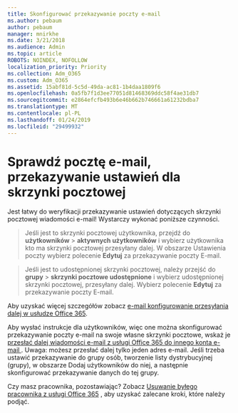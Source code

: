 ```yaml
---
title: Skonfigurować przekazywanie poczty e-mail
ms.author: pebaum
author: pebaum
manager: mnirkhe
ms.date: 3/21/2018
ms.audience: Admin
ms.topic: article
ROBOTS: NOINDEX, NOFOLLOW
localization_priority: Priority
ms.collection: Adm_O365
ms.custom: Adm_O365
ms.assetid: 15abf81d-5c5d-49da-ac81-1b4daa1809f6
ms.openlocfilehash: 0a5fb7f1d3ee77051d81468369ddc58f4ae31db7
ms.sourcegitcommit: e2864efcfb493b6e46b662b746661a61232bdba7
ms.translationtype: MT
ms.contentlocale: pl-PL
ms.lasthandoff: 01/24/2019
ms.locfileid: "29499932"
---
```

# <a name="check-the-email-forwarding-settings-for-a-mailbox"></a>Sprawdź pocztę e-mail, przekazywanie ustawień dla skrzynki pocztowej

Jest łatwy do weryfikacji przekazywanie ustawień dotyczących skrzynki pocztowej wiadomości e-mail! Wystarczy wykonać poniższe czynności.
  
> Jeśli jest to skrzynki pocztowej użytkownika, przejdź do **użytkowników** \> **aktywnych użytkowników** i wybierz użytkownika kto ma skrzynki pocztowej przesyłany dalej. W obszarze Ustawienia poczty wybierz polecenie **Edytuj** za przekazywanie poczty E-mail. 
    
> Jeśli jest to udostępnionej skrzynki pocztowej, należy przejść do **grupy** \> **skrzynki pocztowe udostępnione** i wybierz udostępnionej skrzynki pocztowej, przesyłany dalej. Wybierz polecenie **Edytuj** za przekazywanie poczty E-mail. 
    
Aby uzyskać więcej szczegółów zobacz [e-mail konfigurowanie przesyłania dalej w usłudze Office 365](https://support.office.com/en-us/article/Configure-email-forwarding-in-Office-365-ab5eb117-0f22-4fa7-a662-3a6bdb0add74). 
  
Aby wysłać instrukcje dla użytkowników, więc one można skonfigurować przekazywanie poczty e-mail na swoje własne skrzynki pocztowe, wskaż je [przesłać dalej wiadomości e-mail z usługi Office 365 do innego konta e-mail ](https://support.office.com/en-us/article/Forward-email-from-Office-365-to-another-email-account-1ed4ee1e-74f8-4f53-a174-86b748ff6a0e). Uwaga: możesz przesłać dalej tylko jeden adres e-mail. Jeśli trzeba ustawić przekazywanie do grupy osób, tworzenie listy dystrybucyjnej (grupy), w obszarze Dodaj użytkowników do niej, a następnie skonfigurować przekazywanie danych do tej grupy.
  
Czy masz pracownika, pozostawiając? Zobacz [Usuwanie byłego pracownika z usługi Office 365](https://support.office.com/article/https://support.office.com/en-us/article/Remove-a-former-employee-from-Office-365-44d96212-4d90-4027-9aa9-a95eddb367d1.aspx) , aby uzyskać zalecane kroki, które należy podjąć. 
  

